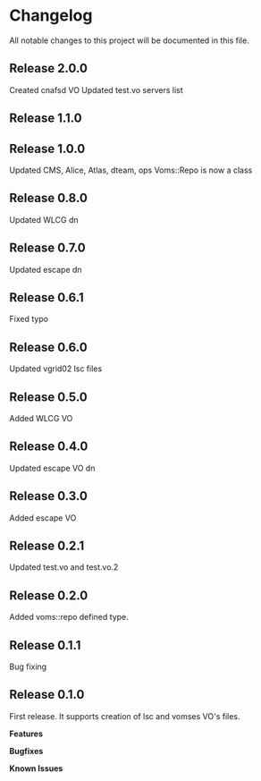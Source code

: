 # Changelog

All notable changes to this project will be documented in this file.

## Release 2.0.0

Created cnafsd VO
Updated test.vo servers list

## Release 1.1.0

## Release 1.0.0

Updated CMS, Alice, Atlas, dteam, ops
Voms::Repo is now a class

## Release 0.8.0

Updated WLCG dn

## Release 0.7.0

Updated escape dn

## Release 0.6.1

Fixed typo

## Release 0.6.0

Updated vgrid02 lsc files

## Release 0.5.0

Added WLCG VO

## Release 0.4.0

Updated escape VO dn

## Release 0.3.0

Added escape VO

## Release 0.2.1

Updated test.vo and test.vo.2

## Release 0.2.0

Added voms::repo defined type.

## Release 0.1.1

Bug fixing

## Release 0.1.0

First release. It supports creation of lsc and vomses VO's files.

**Features**

**Bugfixes**

**Known Issues**
